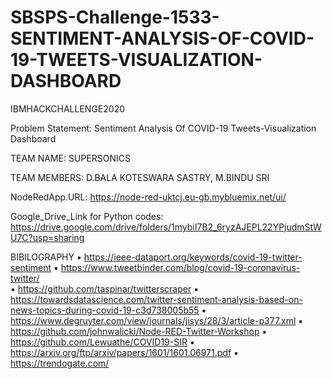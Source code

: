 # SBSPS-Challenge-1533-SENTIMENT-ANALYSIS-OF-COVID-19-TWEETS-VISUALIZATION-DASHBOARD
IBMHACKCHALLENGE2020


 Problem Statement: 
Sentiment Analysis 
Of 
COVID-19 
Tweets-Visualization Dashboard




TEAM NAME:
SUPERSONICS




TEAM MEMBERS:
D.BALA KOTESWARA SASTRY,
M.BINDU SRI

NodeRedApp.URL:
https://node-red-uktcj.eu-gb.mybluemix.net/ui/



Google_Drive_Link for Python codes:
https://drive.google.com/drive/folders/1mybiI7B2_6ryzAJEPL22YPjudmStWU7C?usp=sharing











BIBILOGRAPHY
▪	https://ieee-dataport.org/keywords/covid-19-twitter-sentiment
▪	https://www.tweetbinder.com/blog/covid-19-coronavirus-twitter/  
▪	https://github.com/taspinar/twitterscraper
▪	https://towardsdatascience.com/twitter-sentiment-analysis-based-on-news-topics-during-covid-19-c3d738005b55
▪	https://www.degruyter.com/view/journals/jisys/28/3/article-p377.xml
▪	https://github.com/johnwalicki/Node-RED-Twitter-Workshop
▪	https://github.com/Lewuathe/COVID19-SIR
▪	https://arxiv.org/ftp/arxiv/papers/1601/1601.06971.pdf
▪	https://trendogate.com/









                    
